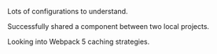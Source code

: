 Lots of configurations to understand.

Successfully shared a component between two local projects.

Looking into Webpack 5 caching strategies.